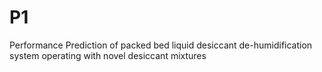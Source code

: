 # P1
Performance Prediction of packed bed liquid desiccant de-humidification system operating with novel desiccant mixtures
